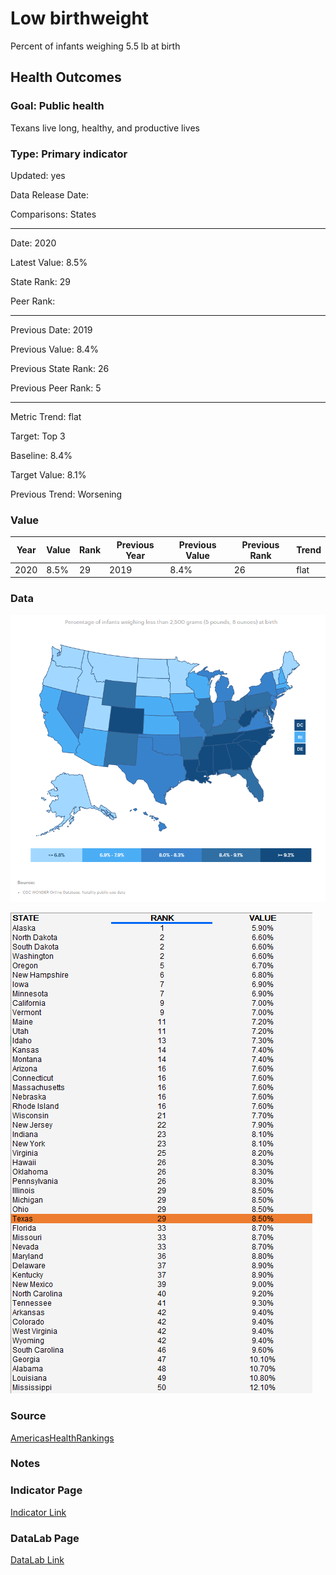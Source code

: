 # Low birthweight

Percent of infants weighing 5.5 lb at birth

## Health Outcomes

### Goal: Public health

Texans live long, healthy, and productive lives

### Type: Primary indicator

Updated: yes

Data Release Date: 

Comparisons: States


----

Date: 2020

Latest Value: 8.5% 

State Rank: 29

Peer Rank: 


----

Previous Date: 2019

Previous Value: 8.4%

Previous State Rank: 26

Previous Peer Rank: 5


----
Metric Trend: flat

Target: Top 3

Baseline: 8.4%

Target Value: 8.1%

Previous Trend: Worsening



### Value

| Year      |  Value      | Rank        | Previous Year | Previous Value | Previous Rank | Trend | 
| ----------- | ----------- | ----------- | ----------- | ----------- | ----------- | -----------|
|   2020       | 8.5%       |  29         |      2019   |   8.4%      |     26      |    flat       | 

### Data

![map](./images/map_birthweight.PNG)

![data](./images/data_birthweight.PNG)


### Source

[AmericasHealthRankings](https://www.americashealthrankings.org/explore/annual/measure/birthweight/state/ALL)


### Notes


### Indicator Page

[Indicator Link](https://indicators.texas2036.org/indicator/54)


### DataLab Page


[DataLab Link](https://datalab.texas2036.org/duzemig/low-birthweight-us-state-1997-2011-source-nvss?accesskey=bspqzdf)
